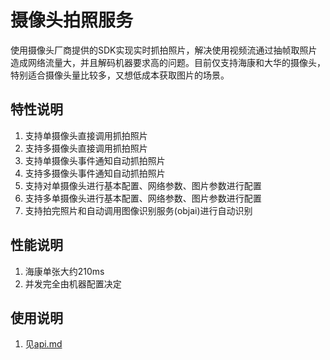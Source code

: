 # 摄像头拍照服务
使用摄像头厂商提供的SDK实现实时抓拍照片，解决使用视频流通过抽帧取照片造成网络流量大，并且解码机器要求高的问题。目前仅支持海康和大华的摄像头，特别适合摄像头量比较多，又想低成本获取图片的场景。
## 特性说明
1. 支持单摄像头直接调用抓拍照片
2. 支持多摄像头直接调用抓拍照片
3. 支持单摄像头事件通知自动抓拍照片
4. 支持多摄像头事件通知自动抓拍照片
5. 支持对单摄像头进行基本配置、网络参数、图片参数进行配置
6. 支持多单摄像头进行基本配置、网络参数、图片参数进行配置
7. 支持拍完照片和自动调用图像识别服务(objai)进行自动识别
## 性能说明
1. 海康单张大约210ms
2. 并发完全由机器配置决定
## 使用说明
1. 见[api.md](https://github.com/cdtech0/getimg-doc/blob/main/api.md)
